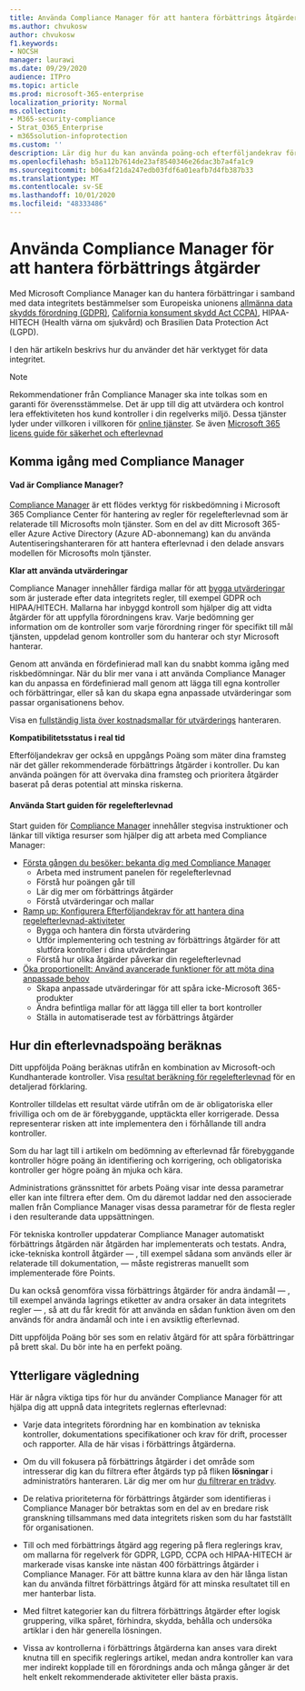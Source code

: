 ```yaml
---
title: Använda Compliance Manager för att hantera förbättrings åtgärder
ms.author: chvukosw
author: chvukosw
f1.keywords:
- NOCSH
manager: laurawi
ms.date: 09/29/2020
audience: ITPro
ms.topic: article
ms.prod: microsoft-365-enterprise
localization_priority: Normal
ms.collection:
- M365-security-compliance
- Strat_O365_Enterprise
- m365solution-infoprotection
ms.custom: ''
description: Lär dig hur du kan använda poäng-och efterföljandekrav för att förbättra skydds nivån för dina person uppgifter.
ms.openlocfilehash: b5a112b7614de23af8540346e26dac3b7a4fa1c9
ms.sourcegitcommit: b06a4f21da247edb03fdf6a01eafb7d4fb387b33
ms.translationtype: MT
ms.contentlocale: sv-SE
ms.lasthandoff: 10/01/2020
ms.locfileid: "48333486"
---
```

# <a name="use-compliance-manager-to-manage-improvement-actions"></a>Använda Compliance Manager för att hantera förbättrings åtgärder

Med Microsoft Compliance Manager kan du hantera förbättringar i samband med data integritets bestämmelser som Europeiska unionens [allmänna data skydds förordning (GDPR)](../compliance/gdpr.md), [California konsument skydd Act CCPA)](../compliance/ccpa-faq.md), HIPAA-HITECH (Health värna om sjukvård) och Brasilien Data Protection Act (LGPD).

I den här artikeln beskrivs hur du använder det här verktyget för data integritet.

>[!Note]
>Rekommendationer från Compliance Manager ska inte tolkas som en garanti för överensstämmelse. Det är upp till dig att utvärdera och kontrol lera effektiviteten hos kund kontroller i din regelverks miljö. Dessa tjänster lyder under villkoren i villkoren för [online tjänster](https://go.microsoft.com/fwlink/?linkid=2108910). Se även [Microsoft 365 licens guide för säkerhet och efterlevnad](https://docs.microsoft.com/office365/servicedescriptions/microsoft-365-service-descriptions/microsoft-365-tenantlevel-services-licensing-guidance/microsoft-365-security-compliance-licensing-guidance#compliance-manager)
>

## <a name="getting-started-with-compliance-manager"></a>Komma igång med Compliance Manager

#### <a name="what-is-compliance-manager"></a>Vad är Compliance Manager?

[Compliance Manager](../compliance/compliance-manager.md) är ett flödes verktyg för riskbedömning i Microsoft 365 Compliance Center för hantering av regler för regelefterlevnad som är relaterade till Microsofts moln tjänster. Som en del av ditt Microsoft 365-eller Azure Active Directory (Azure AD-abonnemang) kan du använda Autentiseringshanteraren för att hantera efterlevnad i den delade ansvars modellen för Microsofts moln tjänster.

**Klar att använda utvärderingar**

Compliance Manager innehåller färdiga mallar för att [bygga utvärderingar](../compliance/compliance-manager-assessments.md) som är justerade efter data integritets regler, till exempel GDPR och HIPAA/HITECH. Mallarna har inbyggd kontroll som hjälper dig att vidta åtgärder för att uppfylla förordningens krav. Varje bedömning ger information om de kontroller som varje förordning ringer för specifikt till mål tjänsten, uppdelad genom kontroller som du hanterar och styr Microsoft hanterar. 

Genom att använda en fördefinierad mall kan du snabbt komma igång med riskbedömningar. När du blir mer vana i att använda Compliance Manager kan du anpassa en fördefinierad mall genom att lägga till egna kontroller och förbättringar, eller så kan du skapa egna anpassade utvärderingar som passar organisationens behov.

Visa en [fullständig lista över kostnadsmallar för utvärderings](../compliance/compliance-manager-templates-list.md) hanteraren.

**Kompatibilitetsstatus i real tid**

Efterföljandekrav ger också en uppgångs Poäng som mäter dina framsteg när det gäller rekommenderade förbättrings åtgärder i kontroller. Du kan använda poängen för att övervaka dina framsteg och prioritera åtgärder baserat på deras potential att minska riskerna.

#### <a name="use-the-compliance-manager-quickstart-guide"></a>Använda Start guiden för regelefterlevnad

Start guiden för [Compliance Manager](../compliance/compliance-manager-quickstart.md) innehåller stegvisa instruktioner och länkar till viktiga resurser som hjälper dig att arbeta med Compliance Manager:

- [Första gången du besöker: bekanta dig med Compliance Manager](../compliance/compliance-manager-quickstart.md#first-visit-get-to-know-compliance-manager)
    - Arbeta med instrument panelen för regelefterlevnad
    - Förstå hur poängen går till
    - Lär dig mer om förbättrings åtgärder
    - Förstå utvärderingar och mallar
- [Ramp up: Konfigurera Efterföljandekrav för att hantera dina regelefterlevnad-aktiviteter](../compliance/compliance-manager-quickstart.md#ramping-up-configure-compliance-manager-to-manage-your-compliance-activities)
    - Bygga och hantera din första utvärdering
    - Utför implementering och testning av förbättrings åtgärder för att slutföra kontroller i dina utvärderingar
    - Förstå hur olika åtgärder påverkar din regelefterlevnad
- [Öka proportionellt: Använd avancerade funktioner för att möta dina anpassade behov](../compliance/compliance-manager-quickstart.md#scaling-up-use-advanced-functionality-to-meet-your-custom-needs)
    - Skapa anpassade utvärderingar för att spåra icke-Microsoft 365-produkter
    - Ändra befintliga mallar för att lägga till eller ta bort kontroller
    - Ställa in automatiserade test av förbättrings åtgärder

## <a name="how-your-compliance-score-is-calculated"></a>Hur din efterlevnadspoäng beräknas

Ditt uppföljda Poäng beräknas utifrån en kombination av Microsoft-och Kundhanterade kontroller. Visa [resultat beräkning för regelefterlevnad](../compliance/compliance-score-calculation.md) för en detaljerad förklaring.

Kontroller tilldelas ett resultat värde utifrån om de är obligatoriska eller frivilliga och om de är förebyggande, upptäckta eller korrigerade. Dessa representerar risken att inte implementera den i förhållande till andra kontroller.

Som du har lagt till i artikeln om bedömning av efterlevnad får förebyggande kontroller högre poäng än identifiering och korrigering, och obligatoriska kontroller ger högre poäng än mjuka och kära.

Administrations gränssnittet för arbets Poäng visar inte dessa parametrar eller kan inte filtrera efter dem. Om du däremot laddar ned den associerade mallen från Compliance Manager visas dessa parametrar för de flesta regler i den resulterande data uppsättningen.

För tekniska kontroller uppdaterar Compliance Manager automatiskt förbättrings åtgärden när åtgärden har implementerats och testats. Andra, icke-tekniska kontroll åtgärder &mdash; , till exempel sådana som används eller är relaterade till dokumentation, &mdash; måste registreras manuellt som implementerade före Points.

Du kan också genomföra vissa förbättrings åtgärder för andra ändamål &mdash; , till exempel använda lagrings etiketter av andra orsaker än data integritets regler &mdash; , så att du får kredit för att använda en sådan funktion även om den används för andra ändamål och inte i en avsiktlig efterlevnad.

Ditt uppföljda Poäng bör ses som en relativ åtgärd för att spåra förbättringar på brett skal. Du bör inte ha en perfekt poäng.

## <a name="additional-guidance"></a>Ytterligare vägledning

Här är några viktiga tips för hur du använder Compliance Manager för att hjälpa dig att uppnå data integritets reglernas efterlevnad:

- Varje data integritets förordning har en kombination av tekniska kontroller, dokumentations specifikationer och krav för drift, processer och rapporter. Alla de här visas i förbättrings åtgärderna.

- Om du vill fokusera på förbättrings åtgärder i det område som intresserar dig kan du filtrera efter åtgärds typ på fliken **lösningar** i administratörs hanteraren. Lär dig mer om hur [du filtrerar en trädvy](../compliance/compliance-manager-setup.md#filtering-your-dashboard-view).

- De relativa prioriteterna för förbättrings åtgärder som identifieras i Compliance Manager bör betraktas som en del av en bredare risk granskning tillsammans med data integritets risken som du har fastställt för organisationen.

- Till och med förbättrings åtgärd agg regering på flera reglerings krav, om mallarna för regelverk för GDPR, LGPD, CCPA och HIPAA-HITECH är markerade visas kanske inte nästan 400 förbättrings åtgärder i Compliance Manager. För att bättre kunna klara av den här långa listan kan du använda filtret förbättrings åtgärd för att minska resultatet till en mer hanterbar lista.

- Med filtret kategorier kan du filtrera förbättrings åtgärder efter logisk gruppering, vilka spåret, förhindra, skydda, behålla och undersöka artiklar i den här generella lösningen.

- Vissa av kontrollerna i förbättrings åtgärderna kan anses vara direkt knutna till en specifik reglerings artikel, medan andra kontroller kan vara mer indirekt kopplade till en förordnings anda och många gånger är det helt enkelt rekommenderade aktiviteter eller bästa praxis.